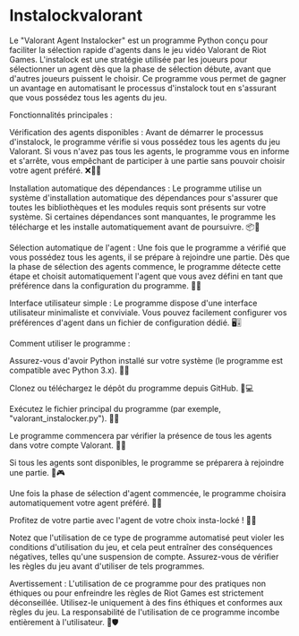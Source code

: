 # Instalockvalorant


Le "Valorant Agent Instalocker" est un programme Python conçu pour faciliter la sélection rapide d'agents dans le jeu vidéo Valorant de Riot Games. L'instalock est une stratégie utilisée par les joueurs pour sélectionner un agent dès que la phase de sélection débute, avant que d'autres joueurs puissent le choisir. Ce programme vous permet de gagner un avantage en automatisant le processus d'instalock tout en s'assurant que vous possédez tous les agents du jeu.

Fonctionnalités principales :

Vérification des agents disponibles : Avant de démarrer le processus d'instalock, le programme vérifie si vous possédez tous les agents du jeu Valorant. Si vous n'avez pas tous les agents, le programme vous en informe et s'arrête, vous empêchant de participer à une partie sans pouvoir choisir votre agent préféré. ❌🕵️‍♂️

Installation automatique des dépendances : Le programme utilise un système d'installation automatique des dépendances pour s'assurer que toutes les bibliothèques et les modules requis sont présents sur votre système. Si certaines dépendances sont manquantes, le programme les télécharge et les installe automatiquement avant de poursuivre. 📦🔧

Sélection automatique de l'agent : Une fois que le programme a vérifié que vous possédez tous les agents, il se prépare à rejoindre une partie. Dès que la phase de sélection des agents commence, le programme détecte cette étape et choisit automatiquement l'agent que vous avez défini en tant que préférence dans la configuration du programme. 🤖👾

Interface utilisateur simple : Le programme dispose d'une interface utilisateur minimaliste et conviviale. Vous pouvez facilement configurer vos préférences d'agent dans un fichier de configuration dédié. 🖥️🎚️

Comment utiliser le programme :

Assurez-vous d'avoir Python installé sur votre système (le programme est compatible avec Python 3.x). 🐍🔧

Clonez ou téléchargez le dépôt du programme depuis GitHub. 📂💻

Exécutez le fichier principal du programme (par exemple, "valorant_instalocker.py"). 🚀🎯

Le programme commencera par vérifier la présence de tous les agents dans votre compte Valorant. 👀✅

Si tous les agents sont disponibles, le programme se préparera à rejoindre une partie. 🚀🎮

Une fois la phase de sélection d'agent commencée, le programme choisira automatiquement votre agent préféré. 🎲💥

Profitez de votre partie avec l'agent de votre choix insta-locké ! 🎉🎊

Notez que l'utilisation de ce type de programme automatisé peut violer les conditions d'utilisation du jeu, et cela peut entraîner des conséquences négatives, telles qu'une suspension de compte. Assurez-vous de vérifier les règles du jeu avant d'utiliser de tels programmes.

Avertissement :
L'utilisation de ce programme pour des pratiques non éthiques ou pour enfreindre les règles de Riot Games est strictement déconseillée. Utilisez-le uniquement à des fins éthiques et conformes aux règles du jeu. La responsabilité de l'utilisation de ce programme incombe entièrement à l'utilisateur. 🚫🛡️
